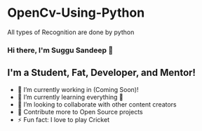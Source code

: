# OpenCv-Using-Python
 All types of Recognition are done by python

### Hi there, I'm Suggu Sandeep 👋


## I'm a Student, Fat, Developer, and Mentor!

- 🔭 I’m currently working in (Coming Soon)!
- 🌱 I’m currently learning everything 🤣
- 👯 I’m looking to collaborate with other content creators
- 🥅 Contribute more to Open Source projects
- ⚡ Fun fact: I love to play Cricket 

